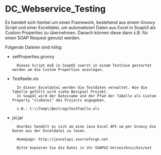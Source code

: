 DC_Webservice_Testing
=====================


Es handelt sich hierbei um einen Framework, bestehend aus einem Groovy Script und einer Exceldatei, um automatisiert Daten aus Excel
in SoapUI als Custom Properties zu übernehmen. Danach können diese dann z.B. für einen SOAP Request genutzt werden.

Folgende Dateien sind nötig:


- setProperties.groovy
	
		Dieses Script muß in SoapUI zuerst in einem TestCase gestartet werden um die Custom Properties anzulegen.
		

		
- Testfaelle.xls
	
		In dieser Exceldatei werden die Testdaten verwaltet. Wie die Tabelle gefüllt wird siehe Beispiel Projekt.
		In SoapUI wird der Dateiname und der Pfad der Tabelle als Custom Property "xlsDatei" des Projects angegeben.
		
		z.B.: C:\\Temp\\BeitragsTestFaelle.xls
		
		
- jxl.jar

		Hierbei handelt es sich um eine Java Excel API um per Groovy die Daten aus der Exceldatei zu lesen.
		
		Homepage: http://jexcelapi.sourceforge.net
		
		Bitte kopieren Sie die Datei in ihr SOAPUI-Verzeichnis/bin/ext
		
		